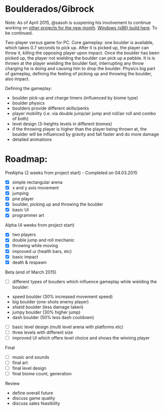 Boulderados/Gibrock
============

Note: As of April 2015, @sasoh is suspening his involvement to continue working on [other projects for the new month](https://github.com/sasoh/Lander). [Windows (x86) build here](https://github.com/yrgithb/gipsykings/tree/master/GipsyKings/Builds). To be continued.

Two-player versus game for PC. Core gameplay: one boulder is available, which takes 0.7 seconds to pick up. After it is picked up, the player can throw it, killing the opposing player upon impact.
Once the boulder has been picked up, the player not wielding the boulder  can pick up a pebble. It is is thrown at the player wielding the boulder fast, interrupting any throw charging he is doing and causing him to drop the boulder.
Physics big part of gameplay, defining the feeling of picking up and throwing the boulder, also impact.

Defining the gameplay:

- boulder pick-up and charge timers (influenced by biome type)
- boulder physics
- boulders provide different skills/perks
- player mobility (i.e. via double jump/air jump and roll/air roll and combo of both)
- level design (3-heights levels in different biomes)
- if the throwing player is higher than the player being thrown at, the boulder will be influenced by gravity and fall faster and do more damage
- detailed animations

Roadmap:
========

PreAlpha (2 weeks from project start) - Completed on 04.03.2015

- [x] simple rectangular arena
- [x] x and y axis movement
- [x] jumping
- [x] pne player
- [x] boulder, picking up and throwing the boulder
- [x] basic UI
- [x] programmer art

Alpha (4 weeks from project start)

- [x] two players
- [x] double jump and roll mechanic
- [x] throwing while moving
- [x] improved ui (health bars, etc)
- [x] basic impact
- [x] death & respawn

Beta (end of March 2015)

- [ ] different types of bouders which influence gameplay while wielding the boulder:
- speed boulder (30% increased movement speed)
- big boulder (one-shots enemy player)
- shield boulder (less damage taken)
- jumpy boulder (30% higher jump)
- dash boulder (50% less dash cooldown)
- [ ] basic level design (multi level arena with platforms etc)
- [ ] three levels with different size
- [ ] improved UI which offers level choice and shows the winning player

Final

- [ ] music and sounds
- [ ] final art
- [ ] final level design
- [ ] final biome count, generation

Review

- define overall future
- discuss game quality
- discuss sales feasibility

